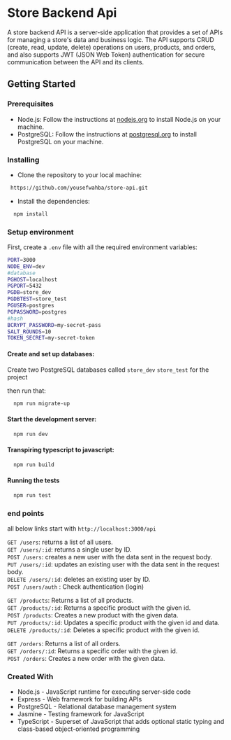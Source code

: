 # Store Backend Api

A store backend API is a server-side application that provides a set of APIs for managing a store's data and business logic. The API supports CRUD (create, read, update, delete) operations on users, products, and orders, and also supports JWT (JSON Web Token) authentication for secure communication between the API and its clients.

## Getting Started

### Prerequisites

- Node.js: Follow the instructions at [nodejs.org](https://nodejs.org/en/) to install Node.js on your machine.
- PostgreSQL: Follow the instructions at [postgresql.org](https://www.postgresql.org/download/) to install PostgreSQL on your machine.

### Installing

- Clone the repository to your local machine:

```bash
 https://github.com/yousefwahba/store-api.git
```

- Install the dependencies:

```bash
  npm install
```

### Setup environment

First, create a `.env` file with all the required environment variables:

```bash
PORT=3000
NODE_ENV=dev
#database
PGHOST=localhost
PGPORT=5432
PGDB=store_dev
PGDBTEST=store_test
PGUSER=postgres
PGPASSWORD=postgres
#hash
BCRYPT_PASSWORD=my-secret-pass
SALT_ROUNDS=10
TOKEN_SECRET=my-secret-token
```

#### Create and set up databases:

Create two PostgreSQL databases called `store_dev` `store_test` for the project

then run that:

```bash
  npm run migrate-up
```

#### Start the development server:

```bash
  npm run dev
```

#### Transpiring typescript to javascript:

```bash
  npm run build
```

#### Running the tests

```bash
  npm run test
```

### end points

all below links start with `http://localhost:3000/api`

`GET /users`: returns a list of all users. <br/>
`GET /users/:id`: returns a single user by ID.<br/>
`POST /users`: creates a new user with the data sent in the request body.<br/>
`PUT /users/:id`: updates an existing user with the data sent in the request body.<br/>
`DELETE /users/:id`: deletes an existing user by ID.<br/>
`POST /users/auth` : Check authentication (login)<br/>

`GET /products`: Returns a list of all products.<br/>
`GET /products/:id`: Returns a specific product with the given id.<br/>
`POST /products`: Creates a new product with the given data.<br/>
`PUT /products/:id`: Updates a specific product with the given id and data.<br/>
`DELETE /products/:id`: Deletes a specific product with the given id.<br/>

`GET /orders`: Returns a list of all orders.<br/>
`GET /orders/:id`: Returns a specific order with the given id.<br/>
`POST /orders`: Creates a new order with the given data.<br/>

### Created With

- Node.js - JavaScript runtime for executing server-side code
- Express - Web framework for building APIs
- PostgreSQL - Relational database management system
- Jasmine - Testing framework for JavaScript
- TypeScript - Superset of JavaScript that adds optional static typing and class-based object-oriented programming
